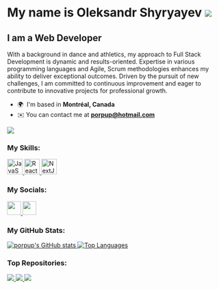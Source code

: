 My name is Oleksandr Shyryayev ![](https://user-images.githubusercontent.com/18350557/176309783-0785949b-9127-417c-8b55-ab5a4333674e.gif)
===========================================================================================================================================

I am a Web Developer
-------------

With a background in dance and athletics, my approach to Full Stack Development is dynamic and results-oriented. Expertise in various programming languages and Agile, Scrum methodologies enhances my ability to deliver exceptional outcomes. Driven by the pursuit of new challenges, I am committed to continuous improvement and eager to contribute to innovative projects for professional growth.

*   🌍  I'm based in <b>Montréal, Canada</b>
*   ✉️  You can contact me at <b>[porpup@hotmail.com](mailto:porpup@hotmail.com)</b>
  
  <a href="https://github.com/porpup?tab=followers" target="_blank" rel="noreferrer">
    <img src="https://img.shields.io/github/followers/porpup?logo=github&style=for-the-badge&color=22c55e&labelColor=134e4a" />
  </a>
  
### My Skills:
<p align="left">
  <a href="https://developer.mozilla.org/en-US/docs/Web/JavaScript" target="_blank" rel="noreferrer">
    <img src="https://raw.githubusercontent.com/danielcranney/readme-generator/main/public/icons/skills/javascript-colored.svg" width="36" height="36" alt="JavaScript" />
  </a>
  <a href="https://reactjs.org/" target="_blank" rel="noreferrer">
    <img src="https://raw.githubusercontent.com/danielcranney/readme-generator/main/public/icons/skills/react-colored.svg" width="36" height="36" alt="React" />
  </a>
  <a href="https://nextjs.org/docs" target="_blank" rel="noreferrer">
    <img src="https://raw.githubusercontent.com/danielcranney/readme-generator/main/public/icons/skills/nextjs-colored.svg" width="36" height="36" alt="NextJs" />
  </a>
</p>
                    
### My Socials:              
<p align="left">
  <a href="https://www.facebook.com/shyryayev/" target="_blank" rel="noreferrer">
    <picture>
      <source media="(prefers-color-scheme: dark)" srcset="https://raw.githubusercontent.com/danielcranney/readme-generator/main/public/icons/socials/facebook-dark.svg" />
      <source media="(prefers-color-scheme: light)" srcset="https://raw.githubusercontent.com/danielcranney/readme-generator/main/public/icons/socials/facebook.svg" />
      <img src="https://raw.githubusercontent.com/danielcranney/readme-generator/main/public/icons/socials/facebook.svg" width="32" height="32" />
    </picture>
  </a>
  <a href="https://www.linkedin.com/in/oleksandr-shyryayev-398550255/" target="_blank" rel="noreferrer">
    <picture>
      <source media="(prefers-color-scheme: dark)" srcset="https://raw.githubusercontent.com/danielcranney/readme-generator/main/public/icons/socials/linkedin-dark.svg" />
      <source media="(prefers-color-scheme: light)" srcset="https://raw.githubusercontent.com/danielcranney/readme-generator/main/public/icons/socials/linkedin.svg" />
      <img src="https://raw.githubusercontent.com/danielcranney/readme-generator/main/public/icons/socials/linkedin.svg" width="32" height="32" />
    </picture>
  </a>
</p>
  
### My GitHub Stats:
<a href="http://www.github.com/porpup">
  <img src="https://github-readme-stats.vercel.app/api?username=porpup&show_icons=true&hide=contribs&count_private=true&title_color=facc15&text_color=ffffff&icon_color=22c55e&bg_color=134e4a&hide_border=true&show_icons=true" alt="porpup's GitHub stats" />
</a>
<a href="https://github.com/porpup">
  <img src="https://github-readme-stats.vercel.app/api/top-langs/?username=porpup&langs_count=10&title_color=facc15&text_color=ffffff&icon_color=22c55e&bg_color=134e4a&hide_border=true&locale=en&custom_title=Top%20%Languages&layout=compact" alt="Top Languages" />
</a>

### Top Repositories:
<a href="https://github.com/porpup/lamy_construction_website">
  <img src="https://github-readme-stats.vercel.app/api/pin/?username=porpup&repo=lamy_construction_website&title_color=facc15&text_color=ffffff&icon_color=22c55e&bg_color=134e4a&hide_border=true&locale=en" />
</a>
<a href="https://github.com/porpup/Free_Jokes_React_App">
  <img src="https://github-readme-stats.vercel.app/api/pin/?username=porpup&repo=Free_Jokes_React_App&title_color=facc15&text_color=ffffff&icon_color=22c55e&bg_color=134e4a&hide_border=true&locale=en" />
</a>
<a href="https://github.com/porpup/Hockey_Website">
  <img src="https://github-readme-stats.vercel.app/api/pin/?username=porpup&repo=Hockey_Website&title_color=facc15&text_color=ffffff&icon_color=22c55e&bg_color=134e4a&hide_border=true&locale=en" />
</a>
